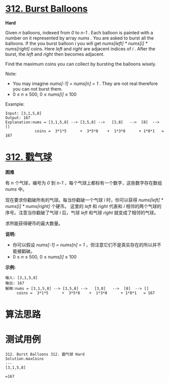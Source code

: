 # [312. Burst Balloons][enTitle]

**Hard**

Given  *n*  balloons, indexed from  *0*  to  *n-1* . Each balloon is painted with a number on it represented by array  *nums* . You are asked to burst all the balloons. If the you burst balloon  *i*  you will get  *nums[left] * nums[i] * nums[right]*  coins. Here  *left*  and  *right*  are adjacent indices of  *i* . After the burst, the  *left*  and  *right*  then becomes adjacent.

Find the maximum coins you can collect by bursting the balloons wisely.

Note:

- You may imagine  *nums[-1] = nums[n] = 1* . They are not real therefore you can not burst them. 
- 0 ≤  *n*  ≤ 500, 0 ≤  *nums[i]*  ≤ 100

Example:

```
Input: [3,1,5,8]
Output: 167 
Explanation:nums = [3,1,5,8] --> [3,5,8] -->   [3,8]   -->  [8]  --> []
             coins =  3*1*5      +  3*5*8    +  1*3*8      + 1*8*1   = 167

```


# [312. 戳气球][cnTitle]

**困难**

有  *n*  个气球，编号为 *0*  到  *n-1* ，每个气球上都标有一个数字，这些数字存在数组  *nums*  中。

现在要求你戳破所有的气球。每当你戳破一个气球  *i*  时，你可以获得  *nums[left] * nums[i] * nums[right]*  个硬币。 这里的  *left*  和  *right*  代表和  *i*  相邻的两个气球的序号。注意当你戳破了气球  *i*  后，气球  *left*  和气球  *right*  就变成了相邻的气球。

求所能获得硬币的最大数量。

**说明:** 

- 你可以假设  *nums[-1] = nums[n] = 1* ，但注意它们不是真实存在的所以并不能被戳破。 
- 0 ≤  *n*  ≤ 500, 0 ≤  *nums[i]*  ≤ 100

**示例:** 

```
输入: [3,1,5,8]
输出: 167 
解释:nums = [3,1,5,8] --> [3,5,8] -->   [3,8]   -->  [8]  --> []
     coins =  3*1*5      +  3*5*8    +  1*3*8      + 1*8*1   = 167

```




# 算法思路

# 测试用例
```
312. Burst Balloons 312. 戳气球 Hard
Solution.maxCoins
---
[3,1,5,8]

=167
```

[enTitle]: https://leetcode.com/problems/burst-balloons/
[cnTitle]: https://leetcode-cn.com/problems/burst-balloons/
